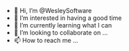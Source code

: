 - 👋 Hi, I’m @WesleySoftware
- 👀 I’m interested in having a good time
- 🌱 I’m currently learning what I can
- 💞️ I’m looking to collaborate on ...
- 📫 How to reach me ...

<!---
WesleySoftware/WesleySoftware is a ✨ special ✨ repository because its `README.md` (this file) appears on your GitHub profile.
You can click the Preview link to take a look at your changes.
--->
